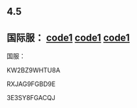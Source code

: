 ## 4.5
国际服：
[code1](https://genshin.hoyoverse.com/en/gift?code=DAKTDBWTZTYR)
[code1](https://genshin.hoyoverse.com/en/gift?code=AT3BDSWTYBKD)
[code1](https://genshin.hoyoverse.com/en/gift?code=5TKAUAWAGBJR)
--------------------------------------------------------------------
国服：

KW2BZ9WHTU8A

RXJAG9FGBD9E

3E3SY8FGACQJ
